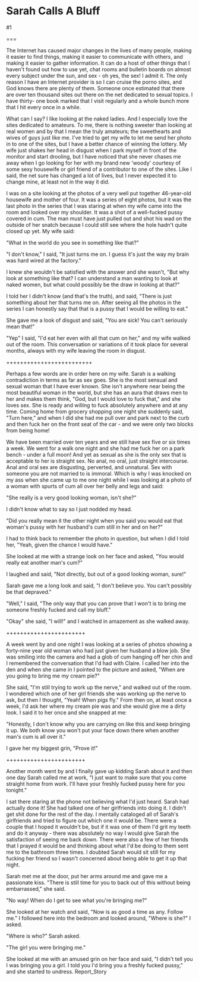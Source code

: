 Sarah Calls A Bluff
===================
#1 

===

The Internet has caused major changes in the lives of many people, making it easier to find things, making it easier to communicate with others, and making it easier to gather information. It can do a host of other things that I haven't found out how to use yet, chat rooms and bulletin boards on almost every subject under the sun, and sex - oh yes, the sex! I admit it. The only reason I have an Internet provider is so I can cruise the porno sites, and God knows there are plenty of them. Someone once estimated that there are over ten thousand sites out there on the net dedicated to sexual topics. I have thirty- one book marked that I visit regularly and a whole bunch more that I hit every once in a while. 

What can I say? I like looking at the naked ladies. And I especially love the sites dedicated to amateurs. To me, there is nothing sweeter than looking at real women and by that I mean the truly amateurs; the sweethearts and wives of guys just like me. I've tried to get my wife to let me send her photo in to one of the sites, but I have a better chance of winning the lottery. My wife just shakes her head in disgust when I park myself in front of the monitor and start drooling, but I have noticed that she never chases me away when I go looking for her with my brand new 'woody' courtesy of some sexy housewife or girl friend of a contributor to one of the sites. Like I said, the net sure has changed a lot of lives, but I never expected it to change mine, at least not in the way it did. 

I was on a site looking at the photos of a very well put together 46-year-old housewife and mother of four. It was a series of eight photos, but it was the last photo in the series that I was staring at when my wife came into the room and looked over my shoulder. It was a shot of a well-fucked pussy covered in cum. The man must have just pulled out and shot his wad on the outside of her snatch because I could still see where the hole hadn't quite closed up yet. My wife said: 

"What in the world do you see in something like that?" 

"I don't know," I said, "It just turns me on. I guess it's just the way my brain was hard wired at the factory." 

I knew she wouldn't be satisfied with the answer and she wasn't, "But why look at something like that? I can understand a man wanting to look at naked women, but what could possibly be the draw in looking at that?" 

I told her I didn't know (and that's the truth), and said, "There is just something about her that turns me on. After seeing all the photos in the series I can honestly say that that is a pussy that I would be willing to eat." 

She gave me a look of disgust and said, "You are sick! You can't seriously mean that!" 

"Yep" I said, "I'd eat her even with all that cum on her," and my wife walked out of the room. This conversation or variations of it took place for several months, always with my wife leaving the room in disgust. 

+++++++++++++++++++++++++ 

Perhaps a few words are in order here on my wife. Sarah is a walking contradiction in terms as far as sex goes. She is the most sensual and sexual woman that I have ever known. She isn't anywhere near being the most beautiful woman in the world, but she has an aura that draws men to her and makes them think, "God, but I would love to fuck that," and she loves sex. She is ready and willing to fuck absolutely anywhere and at any time. Coming home from grocery shopping one night she suddenly said, "Turn here," and when I did she had me pull over and park next to the curb and then fuck her on the front seat of the car - and we were only two blocks from being home! 

We have been married over ten years and we still have sex five or six times a week. We went for a walk one night and she had me fuck her on a park bench - under a full moon! And yet as sexual as she is the only sex that is acceptable to her is straight sex. No anal, no oral, just straight intercourse. Anal and oral sex are disgusting, perverted, and unnatural. Sex with someone you are not married to is immoral. Which is why I was knocked on my ass when she came up to me one night while I was looking at a photo of a woman with spurts of cum all over her belly and legs and said: 

"She really is a very good looking woman, isn't she?" 

I didn't know what to say so I just nodded my head. 

"Did you really mean it the other night when you said you would eat that woman's pussy with her husband's cum still in her and on her?" 

I had to think back to remember the photo in question, but when I did I told her, "Yeah, given the chance I would have." 

She looked at me with a strange look on her face and asked, "You would really eat another man's cum?" 

I laughed and said, "Not directly, but out of a good looking woman, sure!" 

Sarah gave me a long look and said, "I don't believe you. You can't possibly be that depraved." 

"Well," I said, "The only way that you can prove that I won't is to bring me someone freshly fucked and call my bluff." 

"Okay" she said, "I will!" and I watched in amazement as she walked away. 

+++++++++++++++++++++++ 

A week went by and one night I was looking at a series of photos showing a forty-nine year old woman who had just given her husband a blow job. She was smiling into the camera and had a glob of cum hanging off her chin and I remembered the conversation that I'd had with Claire. I called her into the den and when she came in I pointed to the picture and asked, "When are you going to bring me my cream pie?" 

She said, "I'm still trying to work up the nerve," and walked out of the room. I wondered which one of her girl friends she was working up the nerve to ask, but then I thought, "Yeah! When pigs fly." From then on, at least once a week, I'd ask her where my cream pie was and she would give me a dirty look. I said it to her once and she snapped at me: 

"Honestly, I don't know why you are carrying on like this and keep bringing it up. We both know you won't put your face down there when another man's cum is all over it." 

I gave her my biggest grin, "Prove it!" 

+++++++++++++++++++++++ 

Another month went by and I finally gave up kidding Sarah about it and then one day Sarah called me at work, "I just want to make sure that you come straight home from work. I'll have your freshly fucked pussy here for you tonight." 

I sat there staring at the phone not believing what I'd just heard. Sarah had actually done it! She had talked one of her girlfriends into doing it. I didn't get shit done for the rest of the day. I mentally cataloged all of Sarah's girlfriends and tried to figure out which one it would be. There were a couple that I hoped it wouldn't be, but if it was one of them I'd grit my teeth and do it anyway - there was absolutely no way I would give Sarah the satisfaction of seeing me back down. There were also a few of her friends that I prayed it would be and thinking about what I'd be doing to them sent me to the bathroom three times. I doubted Sarah would sit still for my fucking her friend so I wasn't concerned about being able to get it up that night. 

Sarah met me at the door, put her arms around me and gave me a passionate kiss. "There is still time for you to back out of this without being embarrassed," she said. 

"No way! When do I get to see what you're bringing me?" 

She looked at her watch and said, "Now is as good a time as any. Follow me." I followed here into the bedroom and looked around, "Where is she?" I asked. 

"Where is who?" Sarah asked. 

"The girl you were bringing me." 

She looked at me with an amused grin on her face and said, "I didn't tell you I was bringing you a girl. I told you I'd bring you a freshly fucked pussy," and she started to undress. Report_Story 
